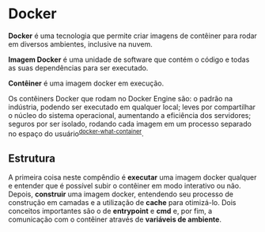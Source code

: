 Docker
======

**Docker** é uma tecnologia que permite criar imagens de contêiner para rodar em diversos ambientes, inclusive na nuvem.

**Imagem Docker** é uma unidade de software que contém o código e todas as suas dependências para ser executado.

**Contêiner** é uma imagem docker em execução.

Os contêiners Docker que rodam no Docker Engine são: o padrão na indústria, podendo ser executado em qualquer local; leves por compartilhar o núcleo do sistema operacional, aumentando a eficiência dos servidores; seguros por ser isolado, rodando cada imagem em um processo separado no espaço do usuário<sup>[docker-what-container](https://www.docker.com/resources/what-container)</sup>.

Estrutura
---------

A primeira coisa neste compêndio é **executar** uma imagem docker qualquer e entender que é possível subir o contêiner em modo interativo ou não. Depois, **construir** uma imagem docker, entendendo seu processo de construção em camadas e a utilização de **cache** para otimizá-lo. Dois conceitos importantes são o de **entrypoint** e **cmd** e, por fim, a comunicação com o contêiner através de **variáveis de ambiente**.

